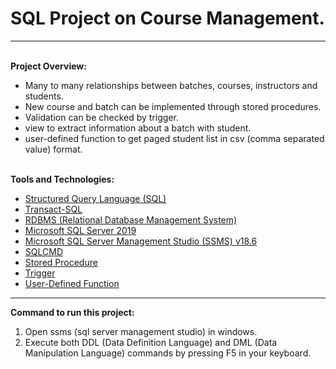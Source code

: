 # SQL Project on Course Management.
<hr />
<br />
<strong>Project Overview:</strong>
<br />
<ul>
  <li>Many to many relationships between batches, courses, instructors and students.</li>
  <li>New course and batch can be implemented through stored procedures.</li>
  <li>Validation can be checked by trigger.</li>
  <li>view to extract information about a batch with student.</li>
  <li>user-defined function to get paged student list in csv (comma separated value) format.</li>
</ul>
<br />
<strong>Tools and Technologies:</strong>

<ul>
  <li><a href="https://en.wikipedia.org/wiki/SQL">Structured Query Language (SQL)</a></li>
  <li><a href="https://docs.microsoft.com/en-us/sql/t-sql/language-reference?view=sql-server-ver15">Transact-SQL</a></li>
  <li><a href="https://en.wikipedia.org/wiki/Relational_database">RDBMS (Relational Database Management System)</a></li>
  <li><a href="https://www.microsoft.com/en-us/sql-server/sql-server-2019">Microsoft SQL Server 2019</a></li>
  <li><a href="https://docs.microsoft.com/en-us/sql/ssms/download-sql-server-management-studio-ssms?view=sql-server-ver15">Microsoft SQL Server Management Studio (SSMS) v18.6</a></li>
  <li><a href="https://docs.microsoft.com/en-us/sql/tools/sqlcmd-utility?view=sql-server-ver15">SQLCMD</a></li>
  <li><a href="https://docs.microsoft.com/en-us/sql/relational-databases/stored-procedures/create-a-stored-procedure?view=sql-server-ver15">Stored Procedure</a></li>
  <li><a href="https://docs.microsoft.com/en-us/sql/t-sql/statements/create-trigger-transact-sql?view=sql-server-ver15">Trigger</a></li>
  <li><a href="https://docs.microsoft.com/en-us/sql/relational-databases/user-defined-functions/user-defined-functions?view=sql-server-ver15">User-Defined Function</a></li>
</ul>

<hr />

<strong>Command to run this project:</strong> 
<br />
1. Open ssms (sql server management studio) in windows.
2. Execute both DDL (Data Definition Language) and DML (Data Manipulation Language) commands by pressing F5 in your keyboard.
